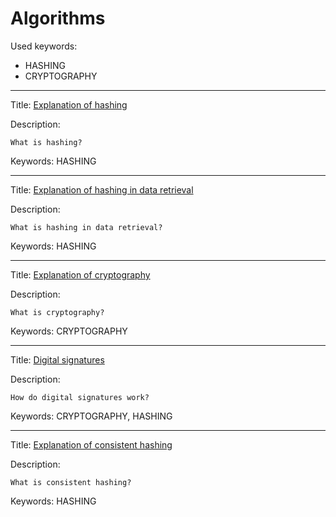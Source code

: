 # Algorithms

Used keywords:
* HASHING
* CRYPTOGRAPHY

<hr/>

Title: [Explanation of hashing](./basic-concepts/Hashing.md)

Description:
```
What is hashing?
```

Keywords: HASHING

<hr/>

Title: [Explanation of hashing in data retrieval](./basic-concepts/HashingDataRetrieval.md)

Description:
```
What is hashing in data retrieval?
```

Keywords: HASHING

<hr/>

Title: [Explanation of cryptography](./basic-concepts/Cryptography.md)

Description:
```
What is cryptography?
```

Keywords: CRYPTOGRAPHY

<hr/>

Title: [Digital signatures](./basic-concepts/DigitalSignatures.md)

Description:
```
How do digital signatures work?
```

Keywords: CRYPTOGRAPHY, HASHING

<hr/>

Title: [Explanation of consistent hashing](./ConsistentHashing.md)

Description:
```
What is consistent hashing?
```

Keywords: HASHING
